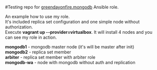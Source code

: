#Testing repo for [greendayonfire.mongodb](https://github.com/UnderGreen/ansible-role-mongodb) Ansible role.

An example how to use my role.  
It's included replica set configuration and one simple node without authorization.  
Execute **vagrant up --provider=virtualbox**. It will install 4 nodes and you can see my role in action.

**mongodb1** - mongodb master node (it's will be master after init)  
**mongodb2** - replica set member  
**arbiter** - replica set member with arbiter role  
**mongodb-wa** - node with mongodb without auth and replication
